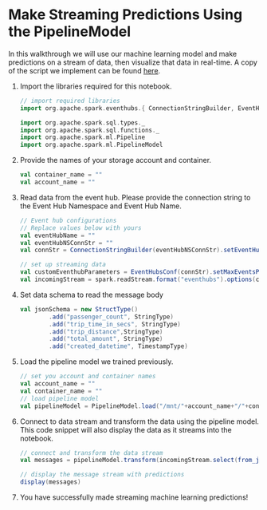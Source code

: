 # Make Streaming Predictions Using the PipelineModel
In this walkthrough we will use our machine learning model and make predictions on a stream of data, then visualize that data in real-time. A copy of the script we implement can be found [here](../code/StreamingTipPrediction.scala).

1. Import the libraries required for this notebook.
    ```scala
    // import required libraries
    import org.apache.spark.eventhubs.{ ConnectionStringBuilder, EventHubsConf, EventPosition }

    import org.apache.spark.sql.types._
    import org.apache.spark.sql.functions._
    import org.apache.spark.ml.Pipeline
    import org.apache.spark.ml.PipelineModel
    ```
1. Provide the names of your storage account and container. 
    ```scala
    val container_name = ""
    val account_name = ""
    ```

1. Read data from the event hub. Please provide the connection string to the Event Hub Namespace and Event Hub Name. 
    ```scala
    // Event hub configurations
    // Replace values below with yours        
    val eventHubName = ""
    val eventHubNSConnStr = ""
    val connStr = ConnectionStringBuilder(eventHubNSConnStr).setEventHubName(eventHubName).build 

    // set up streaming data
    val customEventhubParameters = EventHubsConf(connStr).setMaxEventsPerTrigger(5)
    val incomingStream = spark.readStream.format("eventhubs").options(customEventhubParameters.toMap).load()
    ```

1. Set data schema to read the message body
    ```scala
    val jsonSchema = new StructType()
            .add("passenger_count", StringType)
            .add("trip_time_in_secs", StringType)
            .add("trip_distance",StringType)
            .add("total_amount", StringType)
            .add("created_datetime", TimestampType)
    ```

1. Load the pipeline model we trained previously. 
    ```scala
    // set you account and container names
    val account_name = ""
    val container_name = ""
    // load pipeline model
    val pipelineModel = PipelineModel.load("/mnt/"+account_name+"/"+container_name+"/nycmodels/latest/nyctaximodel.model")
    ```

1. Connect to data stream and transform the data using the pipeline model. This code snippet will also display the data as it streams into the notebook.  
    ```scala
    // connect and transform the data stream
    val messages = pipelineModel.transform(incomingStream.select(from_json($"body".cast("string"), jsonSchema) as "data").select($"data.passenger_count".cast(IntegerType), $"data.trip_time_in_secs".cast(IntegerType), $"data.trip_distance".cast(DoubleType), $"data.total_amount".cast(IntegerType), $"data.created_datetime"))

    // display the message stream with predictions
    display(messages)
    ```

1. You have successfully made streaming machine learning predictions! 